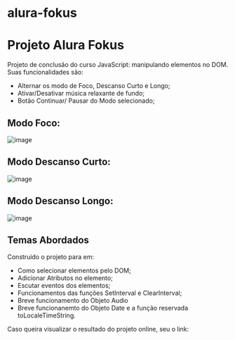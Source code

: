 # alura-fokus

# Projeto Alura Fokus
Projeto de conclusão do curso JavaScript: manipulando elementos no DOM. Suas funcionalidades são:
- Alternar os modo de Foco, Descanso Curto e Longo;
- Ativar/Desativar música relaxante de fundo;
- Botão Continuar/ Pausar do Modo selecionado;

## Modo Foco:
![image](https://github.com/DiogoSaimon/alura-fokus/assets/86212446/dbbad3ef-5b0d-4578-9ad2-27575d76a665)
## Modo Descanso Curto:
![image](https://github.com/DiogoSaimon/alura-fokus/assets/86212446/5b13a19d-eac9-4112-a5c0-b18f720ac94f)
## Modo Descanso Longo:
![image](https://github.com/DiogoSaimon/alura-fokus/assets/86212446/d5813b17-3c19-47cf-8884-af09c8416ba3)

## Temas Abordados
Construído o projeto para em:
- Como selecionar elementos pelo DOM;
- Adicionar Atributos no elemento;
- Escutar eventos dos elementos;
- Funcionamentos das funções SetInterval e ClearInterval;
- Breve funcionamento do Objeto Audio
- Breve funcionanemto do Objeto Date e a função reservada toLocaleTimeString.

Caso queira visualizar o resultado do projeto online, seu o link: 
